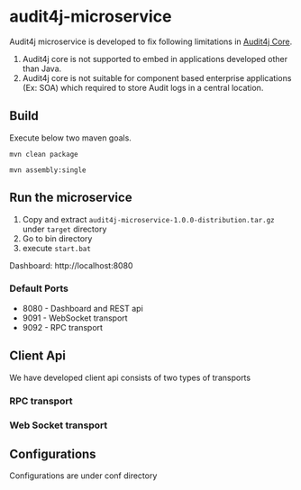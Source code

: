 # audit4j-microservice

Audit4j microservice is developed to fix following limitations in [Audit4j Core](https://github.com/audit4j/audit4j-core).

1. Audit4j core is not supported to embed in applications developed other than Java.
2. Audit4j core is not suitable for component based enterprise applications (Ex: SOA) which required to store Audit logs in a central location. 


## Build

Execute below two maven goals.

```mvn clean package```

```mvn assembly:single```

## Run the microservice

1. Copy and extract `audit4j-microservice-1.0.0-distribution.tar.gz` under `target` directory
2. Go to bin directory
3. execute `start.bat`

Dashboard: http://localhost:8080

### Default Ports
  * 8080 - Dashboard and REST api
  * 9091 - WebSocket transport
  * 9092 - RPC transport

## Client Api
We have developed client api consists of two types of transports

### RPC transport


### Web Socket transport


## Configurations

Configurations are under conf directory


